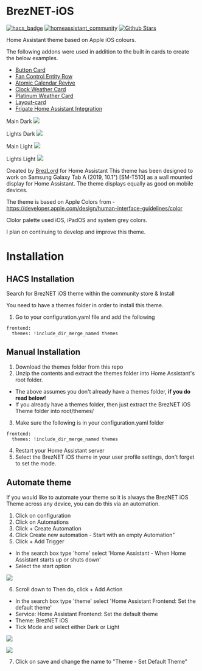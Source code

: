 # BrezNET-iOS

[![hacs_badge](https://img.shields.io/badge/HACS-Default-orange.svg)](https://github.com/hacs/integration)
[![homeassistant_community](https://img.shields.io/badge/HA%20community-forum-brightgreen)](https://test)
[![Github Stars](https://img.shields.io/github/stars/brezlord/BrezNET-iOS)](https://github.com/brezlord/BrezNET-iOS)

Home Assistant theme based on Apple iOS colours.

The following addons were used in addition to the built in cards to create the below examples.
- [Button Card](https://github.com/custom-cards/button-card)
- [Fan Control Entity Row](https://github.com/finity69x2/fan-control-entity-row)
- [Atomic Calendar Revive](https://github.com/totaldebug/atomic-calendar-revive)
- [Clock Weather Card](https://github.com/pkissling/clock-weather-card)
- [Platinum Weather Card](https://github.com/Makin-Things/platinum-weather-card)
- [Layout-card](https://github.com/thomasloven/lovelace-layout-card)
- [Frigate Home Assistant Integration](https://github.com/blakeblackshear/frigate-hass-integration)

Main Dark
![](https://github.com/brezlord/BrezNET-iOS/blob/main/docs/main-dark.png)

Lights Dark
![](https://github.com/brezlord/BrezNET-iOS/blob/main/docs/lights-dark.png)

Main Light
![](https://github.com/brezlord/BrezNET-iOS/blob/main/docs/main-light.png)

Lights Light
![](https://github.com/brezlord/BrezNET-iOS/blob/main/docs/lights-light.png)

Created by [BrezLord](https://github.com/brezlord) for Home Assistant
This theme has been designed to work on Samsung Galaxy Tab A (2019, 10.1") [SM-T510] as a wall mounted display for Home Assistant. The theme displays equally as good on mobile devices.

The theme is based on Apple Colors from - https://developer.apple.com/design/human-interface-guidelines/color

Clolor palette used iOS, iPadOS and system grey colors.

I plan on continuing to develop and improve this theme.

# Installation

## HACS Installation

Search for BrezNET iOS theme within the community store & Install

You need to have a themes folder in order to install this theme.

1. Go to your configuration.yaml file and add the following 

```
frontend:
  themes: !include_dir_merge_named themes
``` 

## Manual Installation

1. Download the themes folder from this repo
2. Unzip the contents and extract the themes folder into Home Assistant's root folder.
 - The above assumes you don't already have a themes folder, **if you do read below!**
 - If you already have a themes folder, then just extract the BrezNET iOS Theme folder into root/themes/
3. Make sure the following is in your configuration.yaml folder

```
frontend: 
  themes: !include_dir_merge_named themes
```
4. Restart your Home Assistant server
5. Select the BrezNET iOS theme in your user profile settings, don't forget to set the mode.

## Automate theme

If you would like to automate your theme so it is always the BrezNET iOS Theme across any device, you can do this via an automation.

1. Click on configuration
2. Click on Automations
3. Click + Create Automation
4. Click   Create new automation - Start with an empty Automation"
5. Click + Add Trigger
- In the search box type 'home' select 'Home Assistant - When Home Assistant starts up or shuts down'
- Select the start option

![](https://github.com/brezlord/BrezNET-iOS/blob/main/docs/add_trigger.png)

6. Scroll down to Then do, click + Add Action
- In the search box type 'theme' select 'Home Assistant Frontend: Set the default theme'
- Service: Home Assistant Frontend: Set the default theme
- Theme: BrezNET iOS
- Tick Mode and select either Dark or Light

![](https://github.com/brezlord/BrezNET-iOS/blob/main/docs/add_action.png)

![](https://github.com/brezlord/BrezNET-iOS/blob/main/docs/automation.png)

7. Click on save and change the name to "Theme - Set Default Theme"
